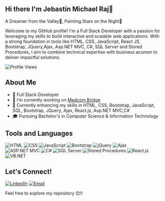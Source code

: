 ## Hi there I'm Jebastin Michael Raj👋

A Dreamer from the Valley🌄, Painting Stars on the Night🌙

Welcome to my GitHub profile! I'm a Full Stack Developer with a passion for leveraging my skills to build interactive and scalable web applications. With a strong foundation in tools like HTML, CSS, JavaScript, React JS, Bootstrap, JQuery,Ajax, Asp.NET MVC, C#, SQL Server and Stored Procedures, I aim to combine technical expertise with business acumen to deliver impactful solutions.

![Profile Views](https://komarev.com/ghpvc/?username=jebastinmichaelraj&color=blueviolet)

## About Me
- 💼 Full Stack Developer
- 🔭 I’m currently working on [Medcom Bridge](https://medcomportal.azurewebsites.net/)
- 🌱 Currently enhancing my skills in HTML, CSS, Bootstrap, JavaScript, SQL, Bootstrap, JQuery, Ajax, React.js, Asp.NET MVC,C#
- 🎓 Pursuing Bachelor's in Computer Science & Information Technology

## Tools and Languages
![HTML](https://img.shields.io/badge/HTML-FF4500?style=flat&logo=html5&logoColor=white)
![CSS](https://img.shields.io/badge/CSS-1572B6?style=flat&logo=css3&logoColor=white)
![JavaScript](https://img.shields.io/badge/JavaScript-F7DF1E?style=flat&logo=javascript&logoColor=black)
![Bootstrap](https://img.shields.io/badge/Bootstrap-563D7C?style=flat&logo=bootstrap&logoColor=white)
![jQuery](https://img.shields.io/badge/jQuery-0769AD?style=flat&logo=jquery&logoColor=white)
![Ajax](https://img.shields.io/badge/Ajax-0098FF?style=flat&logo=ajax&logoColor=white)
![ASP.NET MVC](https://img.shields.io/badge/ASP.NET_MVC-512BD4?style=flat&logo=dotnet&logoColor=white)
![C#](https://img.shields.io/badge/C%23-239120?style=flat&logo=csharp&logoColor=white)
![SQL Server](https://img.shields.io/badge/SQL_Server-CC2927?style=flat&logo=microsoft-sql-server&logoColor=white)
![Stored Procedures](https://img.shields.io/badge/Stored_Procedures-FFA500?style=flat&logo=sql&logoColor=white)
![React.js](https://img.shields.io/badge/React.js-61DAFB?style=flat&logo=react&logoColor=black)
![VB.NET](https://img.shields.io/badge/VB.NET-512BD4?style=flat&logo=.net&logoColor=white)




## Let's Connect!
[![LinkedIn](https://img.shields.io/badge/LinkedIn-0077B5?style=flat&logo=linkedin&logoColor=white)](https://www.linkedin.com/in/jebastin-michael-raj/)
[![Email](https://img.shields.io/badge/Email-D14836?style=flat&logo=gmail&logoColor=white)](mailto:jebastinmichealraj@gmail.com)

Feel free to explore my repository 😊!!
